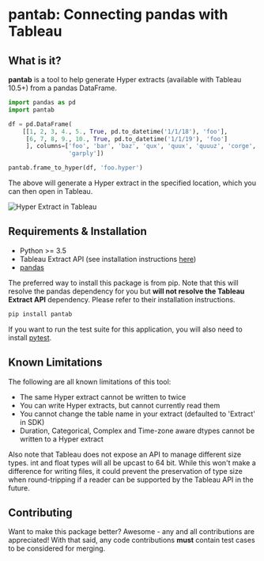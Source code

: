 # pantab: Connecting pandas with Tableau

## What is it?

**pantab** is a tool to help generate Hyper extracts (available with Tableau 10.5+) from a pandas DataFrame.


```python
import pandas as pd
import pantab

df = pd.DataFrame(
    [[1, 2, 3, 4., 5., True, pd.to_datetime('1/1/18'), 'foo'],
     [6, 7, 8, 9., 10., True, pd.to_datetime('1/1/19'), 'foo']
     ], columns=['foo', 'bar', 'baz', 'qux', 'quux', 'quuuz', 'corge',
                 'garply'])

pantab.frame_to_hyper(df, 'foo.hyper')
```

The above will generate a Hyper extract in the specified location, which you can then open in Tableau.

![Hyper Extract in Tableau](samples/demo.png)

## Requirements & Installation

* Python >= 3.5
* Tableau Extract API (see installation instructions [here](https://onlinehelp.tableau.com/v10.5/api/extract_api/en-us/help.htm#Extract/extract_api_using_python.htm))
* [pandas](https://pandas.pydata.org)

The preferred way to install this package is from pip. Note that this will resolve the pandas dependency for you but **will not resolve the Tableau Extract API** dependency. Please refer to their installation instructions.

```sh
pip install pantab
```

If you want to run the test suite for this application, you will also need to install [pytest](https://pytest.org).

## Known Limitations

The following are all known limitations of this tool:

* The same Hyper extract cannot be written to twice
* You can write Hyper extracts, but cannot currently read them
* You cannot change the table name in your extract (defaulted to 'Extract' in SDK)
* Duration, Categorical, Complex and Time-zone aware dtypes cannot be written to a Hyper extract

Also note that Tableau does not expose an API to manage different size types. int and float types will all be upcast to 64 bit. While this won't make a difference for writing files, it could prevent the preservation of type size when round-tripping if a reader can be supported by the Tableau API in the future.

## Contributing

Want to make this package better? Awesome - any and all contributions are appreciated! With that said, any code contributions **must** contain test cases to be considered for merging.